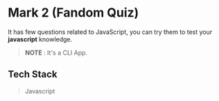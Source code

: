 # Mark 2 (Fandom Quiz)
It has few questions related to JavaScript, you can try them to test your **javascript** knowledge.

> **NOTE** : It's a CLI App.

## Tech Stack
> Javascript
